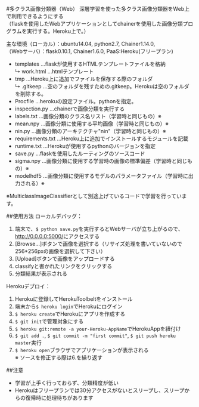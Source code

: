 #多クラス画像分類器（Web）
深層学習を使った多クラス画像分類器をWeb上で利用できるようにする  
（flaskを使用したWebアプリケーションとしてchainerを使用した画像分類プログラムを実行する。Heroku上で。）  
  
主な環境（ローカル）：ubuntu14.04, python2.7, Chainer1.14.0,  
		（Webサーバ）：flask0.10.1, Chainer1.6.0, PaaS:Heroku(フリープラン)  


* templates			...flaskが使用するHTMLテンプレートファイルを格納  
	↳	work.html		...htmlテンプレート  
* tmp				...Heroku上に追加でファイルを保存する際のフォルダ  
	↳	.gitkeep		...空のフォルダを残すための.gitkeep。Herokuは空のフォルダを削除する。  
* Procfile			...herokuの設定ファイル。pythonを指定。  
* inspection.py			...chainerで画像分類を実行する  
* labels.txt			...画像分類のクラス名リスト（学習時と同じもの）※  
* mean.npy			...画像分類に使用する平均画像（学習時と同じもの）※  
* nin.py			...画像分類のアーキテクチャ"nin"（学習時と同じもの）※  
* requirements.txt		...Heroku上に追加でインストールするモジュールを記載  
* runtime.txt			...Herokuが使用するpythonのバージョンを指定  
* save.py			...flaskを使用したルーティングのソースコード  
* sigma.npy			...画像分類に使用する学習時の画像の標準偏差（学習時と同じもの）※  
* modelhdf5			...画像分類に使用するモデルのパラメータファイル（学習時に出力される）※  
  
※MulticlassImageClassifierとして別途上げているコードで学習を行っています。
  
  
##使用方法
ローカルデバッグ：  
1. 端末で、`$ python save.py`を実行するとWebサーバが立ち上がるので、<http://0.0.0.0:5000/>にアクセスする  
2. [Browse...]ボタンで画像を選択する（リサイズ処理を書いていないので256*256pxの画像を選択して下さい）  
3. [Upload]ボタンで画像をアップロードする  
4. classifyと書かれたリンクをクリックする  
5. 分類結果が表示される  
  
Herokuデプロイ：  
1. Herokuに登録してHerokuToolbeltをインストール  
2. 端末から`$ heroku login`でHerokuにログイン  
3. `$ heroku create`でHerokuにアプリを作成する  
4. `$ git init`で管理対象にする  
5. `$ heroku git:remote -a your-Heroku-AppName`でHerokuAppを紐付け  
6. `$ git add .`, `$ git commit -m "first commit"`, `$ git push heroku master`実行  
7. `$ heroku open`ブラウザでアプリケーションが表示される  
※ ソースを修正する際は6.を繰り返す  
  
##注意
* 学習が上手く行っておらず、分類精度が低い
* Herokuはフリープランでは30分アクセスがないとスリープし、スリープからの復帰時に処理待ちがあります
